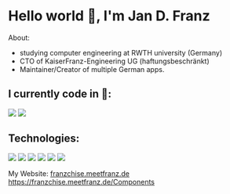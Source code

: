 # Hello world 👋, I'm Jan D. Franz

About:
- studying computer engineering  at RWTH university (Germany)
- CTO of KaiserFranz-Engineering UG (haftungsbeschränkt) 
- Maintainer/Creator of multiple German apps.

## I currently code in  🚀: 
![](https://img.shields.io/badge/Ubuntu-E95420?style=for-the-badge&logo=ubuntu&logoColor=white)
![](https://img.shields.io/badge/Windows-0078D6?style=for-the-badge&logo=windows&logoColor=white)

## Technologies:
![](https://img.shields.io/badge/TypeScript-007ACC?style=for-the-badge&logo=typescript&logoColor=white)
![](https://img.shields.io/badge/Python-3776AB?style=for-the-badge&logo=python&logoColor=black)
![](https://img.shields.io/badge/Jest-323330?style=for-the-badge&logo=Jest&logoColor=white)
![](https://img.shields.io/badge/SQLite-07405E?style=for-the-badge&logo=sqlite&logoColor=white)
![](https://img.shields.io/badge/Express.js-404D59?style=for-the-badge) 
![](https://img.shields.io/docker/pulls/mashape/kong.svg)

My Website:
[franzchise.meetfranz.de ](https://franzchise.meetfranz.de/Components)https://franzchise.meetfranz.de/Components
